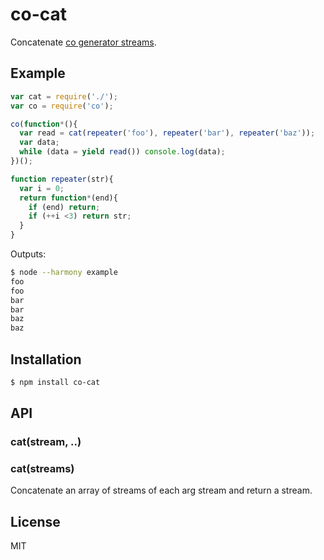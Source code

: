 
# co-cat

  Concatenate [co generator streams](https://github.com/juliangruber/co-stream).

## Example

```js
var cat = require('./');
var co = require('co');

co(function*(){
  var read = cat(repeater('foo'), repeater('bar'), repeater('baz'));
  var data;
  while (data = yield read()) console.log(data);
})();

function repeater(str){
  var i = 0;
  return function*(end){
    if (end) return;
    if (++i <3) return str;
  }
}
```

  Outputs:

```bash
$ node --harmony example
foo
foo
bar
bar
baz
baz
```

## Installation

```bash
$ npm install co-cat
```

## API

### cat(stream, ..)
### cat(streams)

  Concatenate an array of streams of each arg stream and return a stream.

## License

  MIT